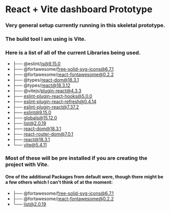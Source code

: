 # React + Vite dashboard Prototype

### Very general setup currently running in this skeletal prototype.
### The build tool I am using is Vite.
### Here is a list of all of the current Libraries being used.
- ├── @eslint/js@9.15.0
- ├── @fortawesome/free-solid-svg-icons@6.7.1
- ├── @fortawesome/react-fontawesome@0.2.2
- ├── @types/react-dom@18.3.1
- ├── @types/react@18.3.12
- ├── @vitejs/plugin-react@4.3.3
- ├── eslint-plugin-react-hooks@5.0.0
- ├── eslint-plugin-react-refresh@0.4.14
- ├── eslint-plugin-react@7.37.2
- ├── eslint@9.15.0
- ├── globals@15.12.0
- ├── list@2.0.19
- ├── react-dom@18.3.1
- ├── react-router-dom@7.0.1
- ├── react@18.3.1
- └── vite@5.4.11

### Most of these will be pre installed if you are creating the project with Vite.
#### One of the additional Packages from default were, though there might be a few others which I can't think of at the moment:
- ├── @fortawesome/free-solid-svg-icons@6.7.1
- ├── @fortawesome/react-fontawesome@0.2.2
- └── list@2.0.19
